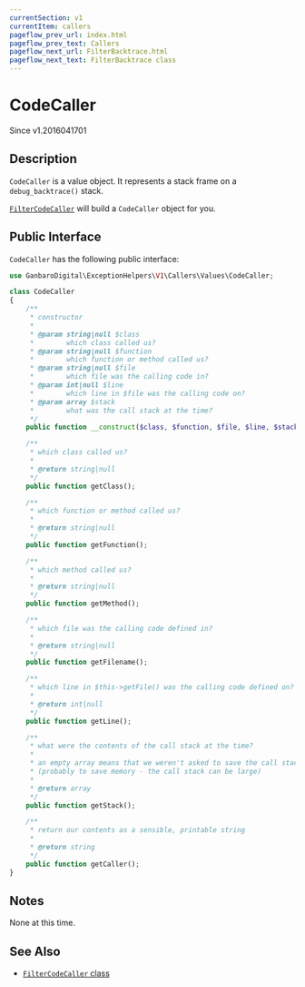 ```yaml
---
currentSection: v1
currentItem: callers
pageflow_prev_url: index.html
pageflow_prev_text: Callers
pageflow_next_url: FilterBacktrace.html
pageflow_next_text: FilterBacktrace class
---
```


# CodeCaller

<div class="callout info" markdown="1">
Since v1.2016041701
</div>

## Description

`CodeCaller` is a value object. It represents a stack frame on a `debug_backtrace()` stack.

[`FilterCodeCaller`](FilterCodeCaller.html) will build a `CodeCaller` object for you.

## Public Interface

`CodeCaller` has the following public interface:

```php
use GanbaroDigital\ExceptionHelpers\V1\Callers\Values\CodeCaller;

class CodeCaller
{
    /**
     * constructor
     *
     * @param string|null $class
     *        which class called us?
     * @param string|null $function
     *        which function or method called us?
     * @param string|null $file
     *        which file was the calling code in?
     * @param int|null $line
     *        which line in $file was the calling code on?
     * @param array $stack
     *        what was the call stack at the time?
     */
    public function __construct($class, $function, $file, $line, $stack = []);

    /**
     * which class called us?
     *
     * @return string|null
     */
    public function getClass();

    /**
     * which function or method called us?
     *
     * @return string|null
     */
    public function getFunction();

    /**
     * which method called us?
     *
     * @return string|null
     */
    public function getMethod();

    /**
     * which file was the calling code defined in?
     *
     * @return string|null
     */
    public function getFilename();

    /**
     * which line in $this->getFile() was the calling code defined on?
     *
     * @return int|null
     */
    public function getLine();

    /**
     * what were the contents of the call stack at the time?
     *
     * an empty array means that we weren't asked to save the call stack
     * (probably to save memory - the call stack can be large)
     *
     * @return array
     */
    public function getStack();

    /**
     * return our contents as a sensible, printable string
     *
     * @return string
     */
    public function getCaller();
}
```

## Notes

None at this time.

## See Also

* [`FilterCodeCaller` class](FilterCodeCaller.html)
